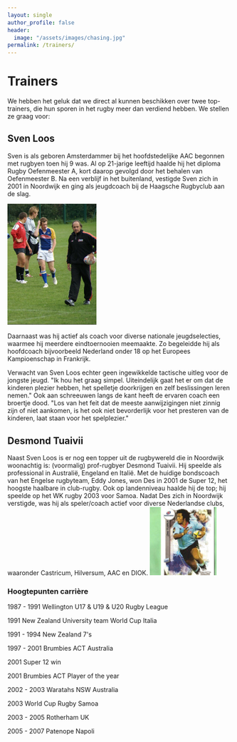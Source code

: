 ```yaml
---
layout: single
author_profile: false
header:
  image: "/assets/images/chasing.jpg"
permalink: /trainers/
---
```


# Trainers
We hebben het geluk dat we direct al kunnen beschikken over twee top-trainers, die hun sporen in het rugby meer dan verdiend hebben. We stellen ze graag voor:

## Sven Loos

Sven is als geboren Amsterdammer bij het hoofdstedelijke AAC begonnen met rugbyen toen hij 9 was. Al op 21-jarige leeftijd haalde hij het diploma Rugby Oefenmeester A, kort daarop gevolgd door het behalen van Oefenmeester B. Na een verblijf in het buitenland, vestigde Sven zich in 2001 in Noordwijk en ging als jeugdcoach bij de Haagsche Rugbyclub aan de slag. 

<img src="/assets/images/sven-veld.jpg" width="200">

Daarnaast was hij actief als coach voor diverse nationale jeugdselecties, waarmee hij meerdere eindtoernooien meemaakte. Zo begeleidde hij als hoofdcoach bijvoorbeeld Nederland onder 18 op het Europees Kampioenschap in Frankrijk.

Verwacht van Sven Loos echter geen ingewikkelde tactische uitleg voor de jongste jeugd. "Ik hou het graag simpel. Uiteindelijk gaat het er om dat de kinderen plezier hebben, het spelletje doorkrijgen en zelf beslissingen leren nemen." Ook aan schreeuwen langs de kant heeft de ervaren coach een broertje dood. "Los van het feit dat de meeste aanwijzigingen niet zinnig zijn of niet aankomen, is het ook niet bevorderlijk voor het presteren van de kinderen, laat staan voor het spelplezier."

## Desmond Tuaivii

Naast Sven Loos is er nog een topper uit de rugbywereld die in Noordwijk woonachtig is: (voormalig) prof-rugbyer Desmond Tuaivii. Hij speelde als professional in Australië, Engeland en Italië. Met de huidige bondscoach van het Engelse rugbyteam, Eddy Jones, won Des in 2001 de Super 12, het hoogste haalbare in club-rugby. Ook op landenniveau haalde hij de top; hij speelde op het WK rugby 2003 voor Samoa. 
Nadat Des zich in Noordwijk verstigde, was hij als speler/coach actief voor diverse Nederlandse clubs, waaronder Castricum, Hilversum, AAC en DIOK. 
<img src="/assets/images/des_playercard.jpg" width="150">

### Hoogtepunten carrière

1987 - 1991 Wellington U17 & U19 & U20 Rugby League

1991        New Zealand University team World Cup Italia

1991 - 1994 New Zealand 7's

1997 - 2001 Brumbies ACT Australia

2001        Super 12 win

2001        Brumbies ACT Player of the year

2002 - 2003 Waratahs NSW Australia

2003        World Cup Rugby Samoa

2003 - 2005 Rotherham UK

2005 - 2007 Patenope Napoli


